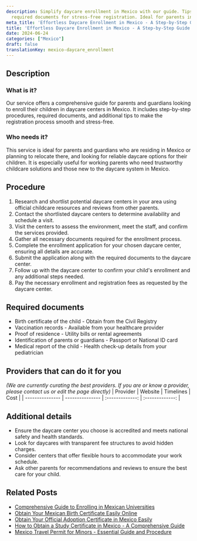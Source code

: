 ```yaml
---
description: Simplify daycare enrollment in Mexico with our guide. Tips, steps, and
  required documents for stress-free registration. Ideal for parents in Mexico.
meta_title: 'Effortless Daycare Enrollment in Mexico - A Step-by-Step Guide'
title: 'Effortless Daycare Enrollment in Mexico - A Step-by-Step Guide'
date: 2024-06-24
categories: ["Mexico"]
draft: false
translationKey: mexico-daycare_enrollment
---
```



## Description
### What is it?
Our service offers a comprehensive guide for parents and guardians looking to enroll their children in daycare centers in Mexico. It includes step-by-step procedures, required documents, and additional tips to make the registration process smooth and stress-free.

### Who needs it?
This service is ideal for parents and guardians who are residing in Mexico or planning to relocate there, and looking for reliable daycare options for their children. It is especially useful for working parents who need trustworthy childcare solutions and those new to the daycare system in Mexico.

## Procedure

1. Research and shortlist potential daycare centers in your area using official childcare resources and reviews from other parents.
2. Contact the shortlisted daycare centers to determine availability and schedule a visit.
3. Visit the centers to assess the environment, meet the staff, and confirm the services provided.
4. Gather all necessary documents required for the enrollment process.
5. Complete the enrollment application for your chosen daycare center, ensuring all details are accurate.
6. Submit the application along with the required documents to the daycare center.
7. Follow up with the daycare center to confirm your child's enrollment and any additional steps needed.
8. Pay the necessary enrollment and registration fees as requested by the daycare center.


## Required documents

- Birth certificate of the child - Obtain from the Civil Registry
- Vaccination records - Available from your healthcare provider
- Proof of residence - Utility bills or rental agreements
- Identification of parents or guardians - Passport or National ID card
- Medical report of the child - Health check-up details from your pediatrician


## Providers that can do it for you
_(We are currently curating the best providers. If you are or know a provider, please contact us or edit the page directly)_
| Provider        |     Website     |     Timelines    |       Cost      |
| --------------- | --------------- |  :-------------: | :-------------: |

## Additional details

- Ensure the daycare center you choose is accredited and meets national safety and health standards.
- Look for daycares with transparent fee structures to avoid hidden charges.
- Consider centers that offer flexible hours to accommodate your work schedule.
- Ask other parents for recommendations and reviews to ensure the best care for your child.

## Related Posts

- [Comprehensive Guide to Enrolling in Mexican Universities](https://tramitit.com/guides/mexico/higher_education_enrollment/)
- [Obtain Your Mexican Birth Certificate Easily Online](https://tramitit.com/guides/mexico/birth_certificate/)
- [Obtain Your Official Adoption Certificate in Mexico Easily](https://tramitit.com/guides/mexico/adoption_certificate_request/)
- [How to Obtain a Study Certificate in Mexico - A Comprehensive Guide](https://tramitit.com/guides/mexico/study_certificate/)
- [Mexico Travel Permit for Minors - Essential Guide and Procedure](https://tramitit.com/guides/mexico/travel_permit_for_minors_request/)